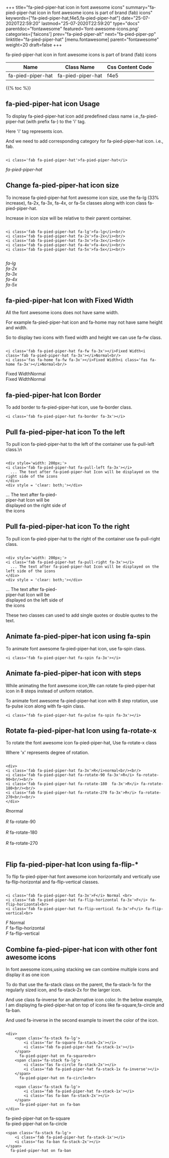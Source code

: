+++
title="fa-pied-piper-hat icon in font awesome icons"
summary="fa-pied-piper-hat icon in font awesome icons is part of brand (fab) icons"
keywords=["fa-pied-piper-hat,f4e5,fa-pied-piper-hat"]
date="25-07-2020T22:59:20"
lastmod="25-07-2020T22:59:20"
type="docs"
parentdoc="fontawesome"
featured='font-awesome-icons.png'
categories=['faicons']
prev="fa-pied-piper-alt"
next="fa-pied-piper-pp"
linktitle="fa-pied-piper-hat"
[menu.fontawesome]
parent="fontawesome"
weight=20
draft=false
+++


fa-pied-piper-hat icon in font awesome icons is part of brand (fab) icons

<div class='table-responsive'><table class='table'><thead><tr><th>Name</th><th>Class Name</th><th>Css Content Code</th></tr></thead><tbody><tr><td>fa-pied-piper-hat</td><td>fa-pied-piper-hat</td><td>f4e5</td></tr></tbody></table></div>


{{% toc %}}


## fa-pied-piper-hat icon Usage

To display fa-pied-piper-hat icon add predefined class name i.e.,fa-pied-piper-hat (with prefix fa-) to the 'i' tag.

Here 'i' tag represents icon.

And we need to add corresponding category for fa-pied-piper-hat icon. i.e., fab.


```

<i class='fab fa-pied-piper-hat'>fa-pied-piper-hat</i>
```

<i class='fab fa-pied-piper-hat'>fa-pied-piper-hat</i>




## Change fa-pied-piper-hat icon size
To increase fa-pied-piper-hat font awesome icon size, use the fa-lg (33% increase), fa-2x, fa-3x, fa-4x, or fa-5x classes along with icon class fa-pied-piper-hat.

Increase in icon size will be relative to their parent container. 

```

<i class='fab fa-pied-piper-hat fa-lg'>fa-lg</i><br/>
<i class='fab fa-pied-piper-hat fa-2x'>fa-2x</i><br/>
<i class='fab fa-pied-piper-hat fa-3x'>fa-3x</i><br/>
<i class='fab fa-pied-piper-hat fa-4x'>fa-4x</i><br/>
<i class='fab fa-pied-piper-hat fa-5x'>fa-5x</i><br/>
            
```

<i class='fab fa-pied-piper-hat fa-lg'>fa-lg</i><br/>
<i class='fab fa-pied-piper-hat fa-2x'>fa-2x</i><br/>
<i class='fab fa-pied-piper-hat fa-3x'>fa-3x</i><br/>
<i class='fab fa-pied-piper-hat fa-4x'>fa-4x</i><br/>
<i class='fab fa-pied-piper-hat fa-5x'>fa-5x</i><br/>
            



## fa-pied-piper-hat Icon with Fixed Width 

All the font awesome icons does not have same width.

For example fa-pied-piper-hat icon and fa-home may not have same height and width.

So to display two icons with fixed width and height we can use fa-fw class.


```

<i class='fab fa-pied-piper-hat fa-fw fa-3x'></i>Fixed Width<i class='fab fa-pied-piper-hat fa-3x'></i>Normal<br/>
<i class='fas fa-home fa-fw fa-3x'></i>Fixed Width<i class='fas fa-home fa-3x'></i>Normal<br/>
```

<i class='fab fa-pied-piper-hat fa-fw fa-3x'></i>Fixed Width<i class='fab fa-pied-piper-hat fa-3x'></i>Normal<br/>
<i class='fas fa-home fa-fw fa-3x'></i>Fixed Width<i class='fas fa-home fa-3x'></i>Normal<br/>



## fa-pied-piper-hat Icon Border 

To add border to fa-pied-piper-hat icon, use fa-border class.


```
<i class='fab fa-pied-piper-hat fa-border fa-3x'></i>

```
<i class='fab fa-pied-piper-hat fa-border fa-3x'></i>





## Pull fa-pied-piper-hat icon To the left

To pull icon fa-pied-piper-hat to the left of the container use fa-pull-left class.\n

```

<div style='width: 200px;'>
<i class='fab fa-pied-piper-hat fa-pull-left fa-3x'></i>
  ... The text after fa-pied-piper-hat Icon will be displayed on the right side of the icons
</div>
<div style = 'clear: both;'></div>
```

<div style='width: 200px;'>
<i class='fab fa-pied-piper-hat fa-pull-left fa-3x'></i>
  ... The text after fa-pied-piper-hat Icon will be displayed on the right side of the icons
</div>
<div style = 'clear: both;'></div>




## Pull fa-pied-piper-hat icon To the right
To pull icon fa-pied-piper-hat to the right of the container use fa-pull-right class.

```

<div style='width: 200px;'>
<i class='fab fa-pied-piper-hat fa-pull-right fa-3x'></i>
  ... The text after fa-pied-piper-hat Icon will be displayed on the left side of the icons
</div>
<div style = 'clear: both;'></div>
```

<div style='width: 200px;'>
<i class='fab fa-pied-piper-hat fa-pull-right fa-3x'></i>
  ... The text after fa-pied-piper-hat Icon will be displayed on the left side of the icons
</div>
<div style = 'clear: both;'></div>

These two classes can used to add single quotes or double quotes to the text.


## Animate fa-pied-piper-hat icon using fa-spin
To animate font awesome fa-pied-piper-hat icon, use fa-spin class.

```
<i class='fab fa-pied-piper-hat fa-spin fa-3x'></i>
```
<i class='fab fa-pied-piper-hat fa-spin fa-3x'></i>




## Animate fa-pied-piper-hat icon with steps
While animating the font awesome icon,We can rotate fa-pied-piper-hat icon in 8 steps instead of uniform rotation.

To animate font awesome fa-pied-piper-hat icon with 8 step rotation, use fa-pulse icon along with fa-spin class.


```
<i class='fab fa-pied-piper-hat fa-pulse fa-spin fa-3x'></i>

```
<i class='fab fa-pied-piper-hat fa-pulse fa-spin fa-3x'></i>





## Rotate fa-pied-piper-hat Icon using fa-rotate-x
To rotate the font awesome icon fa-pied-piper-hat, Use fa-rotate-x class

Where 'x' represents degree of rotation.


```

<div>
<i class='fab fa-pied-piper-hat fa-3x'>R</i>normal<br/><br/>
<i class='fab fa-pied-piper-hat fa-rotate-90 fa-3x'>R</i> fa-rotate-90<br/><br/> 
<i class='fab fa-pied-piper-hat fa-rotate-180  fa-3x'>R</i> fa-rotate-180<br/><br/> 
<i class='fab fa-pied-piper-hat fa-rotate-270 fa-3x'>R</i> fa-rotate-270<br/><br/>
</div>
```

<div>
<i class='fab fa-pied-piper-hat fa-3x'>R</i>normal<br/><br/>
<i class='fab fa-pied-piper-hat fa-rotate-90 fa-3x'>R</i> fa-rotate-90<br/><br/> 
<i class='fab fa-pied-piper-hat fa-rotate-180  fa-3x'>R</i> fa-rotate-180<br/><br/> 
<i class='fab fa-pied-piper-hat fa-rotate-270 fa-3x'>R</i> fa-rotate-270<br/><br/>
</div>




## Flip fa-pied-piper-hat Icon using fa-flip-*
To flip fa-pied-piper-hat font awesome icon horizontally and vertically use fa-flip-horizontal and fa-flip-vertical classes. 

```

<i class='fab fa-pied-piper-hat fa-3x'>F</i> Normal <br>
<i class='fab fa-pied-piper-hat fa-flip-horizontal fa-3x'>F</i> fa-flip-horizontal<br>
<i class='fab fa-pied-piper-hat fa-flip-vertical fa-3x'>F</i> fa-flip-vertical<br>
```

<i class='fab fa-pied-piper-hat fa-3x'>F</i> Normal <br>
<i class='fab fa-pied-piper-hat fa-flip-horizontal fa-3x'>F</i> fa-flip-horizontal<br>
<i class='fab fa-pied-piper-hat fa-flip-vertical fa-3x'>F</i> fa-flip-vertical<br>




## Combine fa-pied-piper-hat icon with other font awesome icons
In font awesome icons,using stacking we can combine multiple icons and display it as one icon 

To do that use the fa-stack class on the parent, the fa-stack-1x for the regularly sized icon, and fa-stack-2x for the larger icon.

And use class fa-inverse for an alternative icon color. 
In the below example, I am displaying fa-pied-piper-hat on top of icons like fa-square,fa-circle and fa-ban.

And used fa-inverse in the second example to invert the color of the icon.

```

<div>
    <span class='fa-stack fa-lg'>
        <i class='far fa-square fa-stack-2x'></i>
        <i class='fab fa-pied-piper-hat fa-stack-1x'></i>
    </span>
      fa-pied-piper-hat on fa-square<br>
    <span class='fa-stack fa-lg'>
        <i class='fas fa-circle fa-stack-2x'></i>
        <i class='fab fa-pied-piper-hat fa-stack-1x fa-inverse'></i>
    </span>
      fa-pied-piper-hat on fa-circle<br>

    <span class='fa-stack fa-lg'>
        <i class='fab fa-pied-piper-hat fa-stack-1x'></i>
        <i class='fas fa-ban fa-stack-2x'></i>
    </span>
      fa-pied-piper-hat on fa-ban
</div>
```

<div>
    <span class='fa-stack fa-lg'>
        <i class='far fa-square fa-stack-2x'></i>
        <i class='fab fa-pied-piper-hat fa-stack-1x'></i>
    </span>
      fa-pied-piper-hat on fa-square<br>
    <span class='fa-stack fa-lg'>
        <i class='fas fa-circle fa-stack-2x'></i>
        <i class='fab fa-pied-piper-hat fa-stack-1x fa-inverse'></i>
    </span>
      fa-pied-piper-hat on fa-circle<br>

    <span class='fa-stack fa-lg'>
        <i class='fab fa-pied-piper-hat fa-stack-1x'></i>
        <i class='fas fa-ban fa-stack-2x'></i>
    </span>
      fa-pied-piper-hat on fa-ban
</div>






